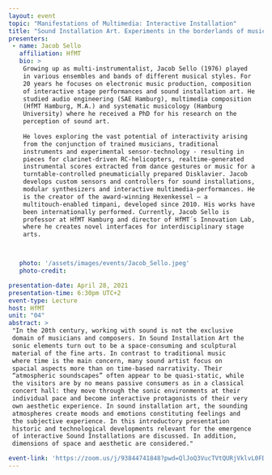 ```yaml
---
layout: event
topic: "Manifestations of Multimedia: Interactive Installation"
title: "Sound Installation Art. Experiments in the borderlands of music and visual arts"
presenters:
 - name: Jacob Sello
   affiliation: HfMT
   bio: >
    Growing up as multi-instrumentalist, Jacob Sello (1976) played
    in various ensembles and bands of different musical styles. For
    20 years he focuses on electronic music production, composition
    of interactive stage performances and sound installation art. He
    studied audio engineering (SAE Hamburg), multimedia composition
    (HfMT Hamburg, M.A.) and systematic musicology (Hamburg
    University) where he received a PhD for his research on the
    perception of sound art.
    
    He loves exploring the vast potential of interactivity arising
    from the conjunction of trained musicians, traditional
    instruments and experimental sensor-technology - resulting in
    pieces for clarinet-driven RC-helicopters, realtime-generated
    instrumental scores extracted from dance gestures or music for a
    turntable-controlled pneumaticially prepared Disklavier. Jacob
    develops custom sensors and controllers for sound installations,
    modular synthesizers and interactive multimedia-performances. He
    is the creator of the award-winning Hexenkessel – a
    multitouch-enabled timpani, developed since 2010. His works have
    been internationally performed. Currently, Jacob Sello is
    professor at HfMT Hamburg and director of HfMT´s Innovation Lab,
    where he creates novel interfaces for interdisciplinary stage
    arts.



   photo: '/assets/images/events/Jacob_Sello.jpeg' 
   photo-credit:

presentation-date: April 28, 2021
presentation-time: 6:30pm UTC+2
event-type: Lecture
host: HfMT
unit: "04"
abstract: >
 "In the 20th century, working with sound is not the exclusive 
 domain of musicians and composers. In Sound Installation Art the 
 sonic elements turn out to be a space-consuming and sculptural 
 material of the fine arts. In contrast to traditional music 
 where time is the main concern, many sound artist focus on 
 spacial aspects more than on time-based narrativity. Their 
 “atmospheric soundscapes” often appear to be quasi-static, while 
 the visitors are by no means passive consumers as in a classical 
 concert hall: they move through the sonic environments at their 
 individual pace and become interactive protagonists of their very 
 own aesthetic experience. In sound installation art, the sounding 
 atmospheres create moods and emotions constituting feelings and 
 the subjective experience. In this introductory presentation 
 historic and technological developments relevant for the emergence 
 of interactive Sound Installations are discussed. In addition, 
 dimensions of space and aesthetic are considered."

event-link: 'https://zoom.us/j/93844741848?pwd=QlJoQ3VucTVtQURjVklvL0FDQk1jdz09'
---
```

